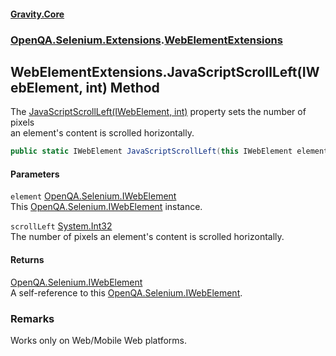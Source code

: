 #### [Gravity.Core](./index.md 'index')
### [OpenQA.Selenium.Extensions](./OpenQA-Selenium-Extensions.md 'OpenQA.Selenium.Extensions').[WebElementExtensions](./OpenQA-Selenium-Extensions-WebElementExtensions.md 'OpenQA.Selenium.Extensions.WebElementExtensions')
## WebElementExtensions.JavaScriptScrollLeft(IWebElement, int) Method
The [JavaScriptScrollLeft(IWebElement, int)](./OpenQA-Selenium-Extensions-WebElementExtensions-JavaScriptScrollLeft(IWebElement_int).md 'OpenQA.Selenium.Extensions.WebElementExtensions.JavaScriptScrollLeft(IWebElement, int)') property sets the number of pixels  
an element's content is scrolled horizontally.  
```csharp
public static IWebElement JavaScriptScrollLeft(this IWebElement element, int scrollLeft);
```
#### Parameters
<a name='OpenQA-Selenium-Extensions-WebElementExtensions-JavaScriptScrollLeft(IWebElement_int)-element'></a>
`element` [OpenQA.Selenium.IWebElement](https://docs.microsoft.com/en-us/dotnet/api/OpenQA.Selenium.IWebElement 'OpenQA.Selenium.IWebElement')  
This [OpenQA.Selenium.IWebElement](https://docs.microsoft.com/en-us/dotnet/api/OpenQA.Selenium.IWebElement 'OpenQA.Selenium.IWebElement') instance.  
  
<a name='OpenQA-Selenium-Extensions-WebElementExtensions-JavaScriptScrollLeft(IWebElement_int)-scrollLeft'></a>
`scrollLeft` [System.Int32](https://docs.microsoft.com/en-us/dotnet/api/System.Int32 'System.Int32')  
The number of pixels an element's content is scrolled horizontally.  
  
#### Returns
[OpenQA.Selenium.IWebElement](https://docs.microsoft.com/en-us/dotnet/api/OpenQA.Selenium.IWebElement 'OpenQA.Selenium.IWebElement')  
A self-reference to this [OpenQA.Selenium.IWebElement](https://docs.microsoft.com/en-us/dotnet/api/OpenQA.Selenium.IWebElement 'OpenQA.Selenium.IWebElement').  
### Remarks
Works only on Web/Mobile Web platforms.  
